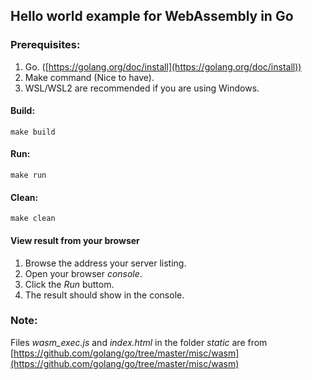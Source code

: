 ## Hello world example for WebAssembly in Go

### Prerequisites:

1. Go. ([https://golang.org/doc/install](https://golang.org/doc/install))
2. Make command (Nice to have).
3. WSL/WSL2 are recommended if you are using Windows.

#### Build:

```
make build
```

#### Run:

```
make run
```

#### Clean:

```
make clean
```

#### View result from your browser

1. Browse the address your server listing.
2. Open your browser *console*.
3. Click the *Run* buttom.
4. The result should show in the console.

### Note:

Files *wasm_exec.js* and *index.html* in the folder *static* are from [https://github.com/golang/go/tree/master/misc/wasm](https://github.com/golang/go/tree/master/misc/wasm)

